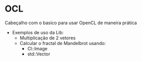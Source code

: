 # OCL
Cabeçalho com o basico para usar OpenCL de maneira prática
* Exemplos de uso da Lib:
    * Multiplicação de 2 vetores
    * Calcular o fractal de Mandelbrot usando:
        * Cl::Image 
        * std::Vector<float>
